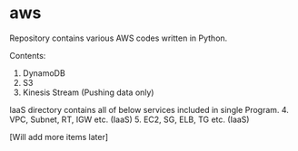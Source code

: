 # aws
Repository contains various AWS codes written in Python.

Contents:
1. DynamoDB
2. S3
3. Kinesis Stream (Pushing data only)

IaaS directory contains all of below services included in single Program.
4. VPC, Subnet, RT, IGW etc. (IaaS)
5. EC2, SG, ELB, TG etc. (IaaS)

[Will add more items later]
